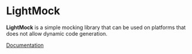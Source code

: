 # LightMock #

**LightMock** is a simple mocking library that can be used on platforms that does not allow dynamic code generation.
 
[Documentation](http://www.lightinject.net/#lightmock)